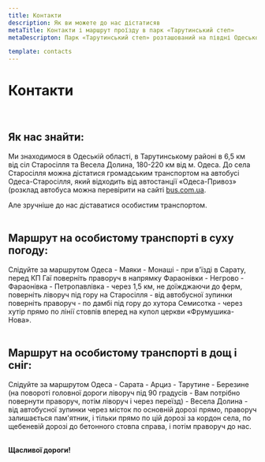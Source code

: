 ```yaml
---
title: Контакти
description: Як ви можете до нас дістатисяв
metaTitle: Контакти і маршрут проїзду в парк «Тарутинський степ»
metaDescripton: Парк «Тарутинський степ» розташований на півдні Одеської області, сюди можна дістатися на особистому транспорті за вказаним маршрутом, а також на громадському автобусі.

template: contacts
---
```

# Контакти
<br />

## Як нас знайти:
Ми знаходимося в Одеській області, в Тарутинському районі в 6,5 км від сіл Старосілля та Весела Долина, 180-220 км від м. Одеса. До села Старосілля можна дістатися громадським транспортом на автобусі Одеса-Старосілля, який відходить від автостанції «Одеса-Привоз» (розклад автобуса можна перевірити на сайті [bus.com.ua](http://bus.com.ua/).

Але зручніше до нас діставатися особистим транспортом.  
<br />

## Маршрут на особистому транспорті в суху погоду:
Слідуйте за маршрутом Одеса - Маяки - Монаші - при в'їзді в Сарату, перед КП Гаї поверніть праворуч в напрямку Фараонівки - Негрово - Фараонівка - Петропавлівка - через 1,5 км, не доїжджаючи до ферм, поверніть ліворуч під гору на Старосілля - від автобусної зупинки поверніть праворуч - по дамбі під гору до хутора Семисотка - через хутір прямо по лінії стовпів вперед на купол церкви «Фрумушика-Нова».  
<br />

## Маршрут на особистому транспорті в дощ і сніг:
Слідуйте за маршрутом Одеса - Сарата - Арциз - Тарутине - Березине (на повороті головної дороги ліворуч під 90 градусів - Вам потрібно повернути праворуч, потім ліворуч і через переїзд) - Весела Долина - від автобусної зупинки через місток по основній дорозі прямо, праворуч залишається пам'ятник, і тільки прямо по цій дорозі за кордон села, по щебеневій дорозі до бетонного стовпа справа, і потім праворуч до нас.  
<br />

**Щасливої дороги!**
